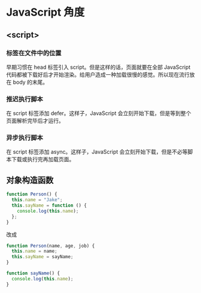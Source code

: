 # JavaScript 角度

## \<script>

### 标签在文件中的位置

早期习惯在 head 标签引入 script。但是这样的话，页面就要在全部 JavaScript 代码都被下载好后才开始渲染。给用户造成一种加载很慢的感觉。所以现在流行放在 body 的末尾。

### 推迟执行脚本

在 script 标签添加 defer。这样子，JavaScript 会立刻开始下载，但是等到整个页面解析完毕后才运行。

### 异步执行脚本

在 script 标签添加 async。这样子，JavaScript 会立刻开始下载，但是不必等脚本下载或执行完再加载页面。

## 对象构造函数

```javascript
function Person() {
  this.name = "Jake";
  this.sayName = function () {
    console.log(this.name);
  };
}
```

改成

```javascript
function Person(name, age, job) {
  this.name = name;
  this.sayName = sayName;
}

function sayName() {
  console.log(this.name);
}
```
